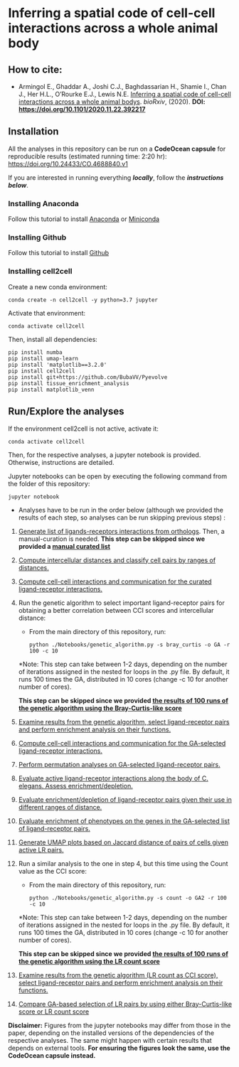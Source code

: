 # Inferring a spatial code of cell-cell interactions across a whole animal body

## How to cite:

- Armingol E., Ghaddar A., Joshi C.J., Baghdassarian H., Shamie I., Chan J.,
 Her H.L., O’Rourke E.J., Lewis N.E. 
 [Inferring a spatial code of cell-cell interactions across a whole animal bodys](https://doi.org/10.1101/2020.11.22.392217).
  *bioRxiv*, (2020). **DOI: https://doi.org/10.1101/2020.11.22.392217**

## Installation

All the analyses in this repository can be run on a **CodeOcean capsule** for reproducible results (estimated running time: 2:20 hr): https://doi.org/10.24433/CO.4688840.v1

If you are interested in running everything ***locally***, follow the ***instructions below***.

### Installing Anaconda

Follow this tutorial to install [Anaconda](https://docs.anaconda.com/anaconda/install/) or [Miniconda](https://conda.io/projects/conda/en/latest/user-guide/install/index.html#regular-installation)

### Installing Github

Follow this tutorial to install [Github](https://gist.github.com/derhuerst/1b15ff4652a867391f03)

### Installing cell2cell
Create a new conda environment:
```
conda create -n cell2cell -y python=3.7 jupyter
```

Activate that environment:

```
conda activate cell2cell
```

Then, install all dependencies:
```
pip install numba
pip install umap-learn
pip install 'matplotlib==3.2.0'
pip install cell2cell
pip install git+https://github.com/BubaVV/Pyevolve
pip install tissue_enrichment_analysis
pip install matplotlib_venn
```

## Run/Explore the analyses

If the environment cell2cell is not active, activate it:

```
conda activate cell2cell
```

Then, for the respective analyses, a jupyter notebook is provided. Otherwise, instructions are detailed.

Jupyter notebooks can be open by executing the following command from the folder of this repository:

```
jupyter notebook
```

* Analyses have to be run in the order below (although we provided the results of each step, so analyses can be run skipping previous steps) :
1. [Generate list of ligands-receptors interactions from orthologs](./Notebooks/01.Generate-Celegans-LRs.ipynb).
Then, a manual-curation is needed. 
**This step can be skipped since we provided a [manual curated list](./Data/PPI-Networks/Celegans-Curated-LR-pairs.xlsx)**
2. [Compute intercellular distances and classify cell pairs by ranges of distances.](./Notebooks/02.Celegans-Cells-3D-Map.ipynb)
3. [Compute cell-cell interactions and communication for the curated ligand-receptor interactions.](./Notebooks/03.CCI-Curated-LRs.ipynb)
4. Run the genetic algorithm to select important ligand-receptor pairs for obtaining a better correlation
between CCI scores and intercellular distance:
    - From the main directory of this repository, run:
        ```
        python ./Notebooks/genetic_algorithm.py -s bray_curtis -o GA -r 100 -c 10
        ``` 
     *Note: This step can take between 1-2 days, depending on the number of iterations assigned
      in the nested for loops in the .py file. By default, it runs 100 times the GA, distributed in 10 cores (change -c 10 for another number of cores).
      
      **This step can be skipped since we provided [the results of 100 runs of the genetic algorithm using the Bray-Curtis-like score](./Data/GA/)**
5. [Examine results from the genetic algorithm, select ligand-receptor pairs and perform enrichment analysis on their functions.](./Notebooks/05.Examine-GA-Results.ipynb)
6. [Compute cell-cell interactions and communication for the GA-selected ligand-receptor interactions.](./Notebooks/06.CCI-Selected-LRs.ipynb)
7. [Perform permutation analyses on GA-selected ligand-receptor pairs.](./Notebooks/07.Permutation-Analysis-LRs.ipynb)
8. [Evaluate active ligand-receptor interactions along the body of C. elegans. Assess enrichment/depletion.](./Notebooks/08.Anteroposterior-Enrichment.ipynb)
9. [Evaluate enrichment/depletion of ligand-receptor pairs given their use in different ranges of distance.](./Notebooks/09.Distance-Ranges-Enrichment.ipynb)
10. [Evaluate enrichment of phenotypes on the genes in the GA-selected list of ligand-receptor pairs.](./Notebooks/10.Phenotype-Enrichment.ipynb)
11. [Generate UMAP plots based on Jaccard distance of pairs of cells given active LR pairs.](./Notebooks/11.CCC-UMAP-Visualization.ipynb)
12. Run a similar analysis to the one in step 4, but this time using the Count value as the CCI score: 
    - From the main directory of this repository, run:
        ```
        python ./Notebooks/genetic_algorithm.py -s count -o GA2 -r 100 -c 10
        ``` 
     *Note: This step can take between 1-2 days, depending on the number of iterations assigned
      in the nested for loops in the .py file. By default, it runs 100 times the GA, distributed in 10 cores (change -c 10 for another number of cores).
      
      **This step can be skipped since we provided [the results of 100 runs of the genetic algorithm using the LR count score](./Data/GA2/)**
13. [Examine results from the genetic algorithm (LR count as CCI score), select ligand-receptor pairs and perform enrichment analysis on their functions.](./Notebooks/12.Examine-GA2-Results.ipynb)
14. [Compare GA-based selection of LR pairs by using either Bray-Curtis-like score or LR count score](./Notebooks/14.CCI-Score-Comparison.ipynb)


**Disclaimer:** Figures from the jupyter notebooks may differ from those in the paper,
depending on the installed versions of the dependencies of the respective analyses.
The same might happen with certain results that depends on external tools.
**For ensuring the figures look the same, use the CodeOcean capsule instead.**